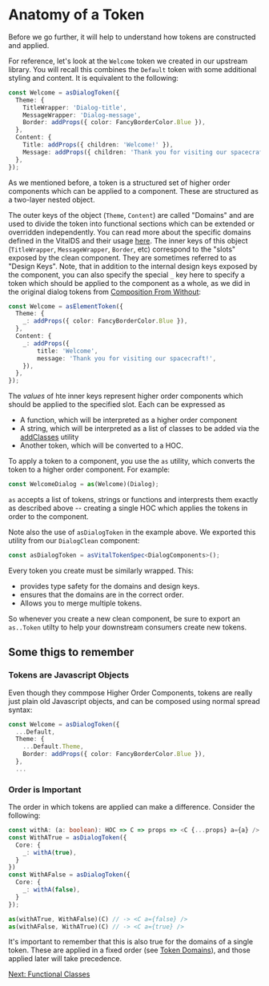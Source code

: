 # Anatomy of a Token

Before we go further, it will help to understand how tokens are constructed
and applied.

For reference, let's look at the `Welcome` token we created in our
upstream library. You will recall this combines the `Default` token with some
additional styling and content.  It is equivalent to the following:

```ts
const Welcome = asDialogToken({
  Theme: {
    TitleWrapper: 'Dialog-title',
    MessageWrapper: 'Dialog-message',
    Border: addProps({ color: FancyBorderColor.Blue }),
  },
  Content: {
    Title: addProps({ children: 'Welcome!' }),
    Message: addProps({ children: 'Thank you for visiting our spacecraft!' }),
  },
});
```

As we mentioned before, a token is a structured set of higher order components
which can be applied to a component.  These are structured as a two-layer
nested object.

The outer keys of the object (`Theme`, `Content`) are called "Domains" and are
used to divide the token into functional sections which can be extended or
overridden independently. You can read more about the specific domains defined
in the VitalDS and their usage [here](). The inner keys of this object
(`TitleWrapper`, `MessageWrapper`, `Border`, etc) correspond to the "slots"
exposed by the clean component. They are sometimes referred to as "Design Keys".
Note, that in addition to the internal design keys exposed by the component,
you can also specify the special `_` key here to specify a token which should
be applied to the component as a whole, as we did in the original dialog tokens
from [Composition From Without](./CompositionFromWithout.md):

```ts
const Welcome = asElementToken({
  Theme: {
    _: addProps({ color: FancyBorderColor.Blue }),
  },
  Content: {
    _: addProps({
        title: 'Welcome',
        message: 'Thank you for visiting our spacecraft!',
    }),
  },
});
```

The *values* of hte inner keys represent higher order components which should
be applied to the specified slot. Each can be expressed as 
- A function, which will be interpreted as a higher order component
- A string, which will be interpreted as a list of classes to be added via the
  [addClasses]() utility
- Another token, which will be converted to a HOC.

To apply a token to a component, you use the `as` utility, which converts the token
to a higher order component. For example:

```ts
const WelcomeDialog = as(Welcome)(Dialog);
```

`as` accepts a list of tokens, strings or functions and interprests them exactly as
described above -- creating a single HOC which applies the tokens in order to the
component.

Note also the use of `asDialogToken` in the example above.  We exported this utility
from our `DialogClean` component:

```ts
const asDialogToken = asVitalTokenSpec<DialogComponents>();
```

Every token you create must be similarly wrapped. This:
- provides type safety for the domains and design keys.
- ensures that the domains are in the correct order.
- Allows you to merge multiple tokens.

So whenever you create a new clean component, be sure to export an `as..Token`
utilty to help your downstream consumers create new tokens.

## Some thigs to remember

### Tokens are Javascript Objects
  Even though they commpose Higher Order Components, tokens are really just plain
  old Javascript objects, and can be composed using normal spread syntax:

  ```ts
  const Welcome = asDialogToken({
    ...Default,
    Theme: {
      ...Default.Theme,
      Border: addProps({ color: FancyBorderColor.Blue }),
    },
    ...
  ```
### Order is Important
  The order in which tokens are applied can make a difference.  Consider the following:
  ```ts
  const withA: (a: boolean): HOC => C => props => <C {...props} a={a} />
  const WithATrue = asDialogToken({
    Core: {
      _: withA(true),
    }
  })
  const WithAFalse = asDialogToken({
    Core: {
      _: withA(false),
    }
  });

  as(withATrue, WithAFalse)(C) // -> <C a={false} />
  as(withAFalse, WithATrue)(C) // -> <C a={true} />
  ```

  It's important to remember that this is also true for the domains of a single token.
  These are applied in a fixed order (see [Token Domains]()), and those applied
  later will take precedence. 

[Next: Functional Classes](./FunctionalClasses.md)
